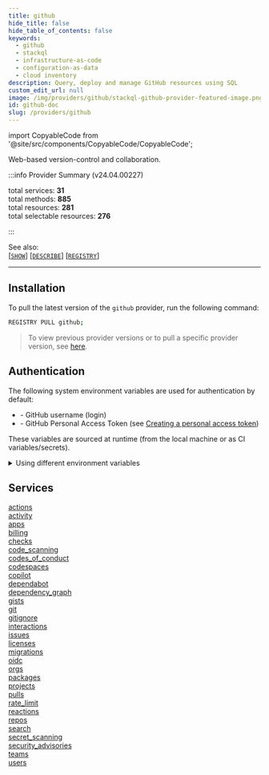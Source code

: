 ```yaml
---
title: github
hide_title: false
hide_table_of_contents: false
keywords:
  - github
  - stackql
  - infrastructure-as-code
  - configuration-as-data
  - cloud inventory
description: Query, deploy and manage GitHub resources using SQL
custom_edit_url: null
image: /img/providers/github/stackql-github-provider-featured-image.png
id: github-doc
slug: /providers/github
---
```


import CopyableCode from '@site/src/components/CopyableCode/CopyableCode';

Web-based version-control and collaboration.  
    
:::info Provider Summary (v24.04.00227)

<div class="row">
<div class="providerDocColumn">
<span>total services:&nbsp;<b>31</b></span><br />
<span>total methods:&nbsp;<b>885</b></span><br />
</div>
<div class="providerDocColumn">
<span>total resources:&nbsp;<b>281</b></span><br />
<span>total selectable resources:&nbsp;<b>276</b></span><br />
</div>
</div>

:::

See also:   
[[` SHOW `]](https://stackql.io/docs/language-spec/show) [[` DESCRIBE `]](https://stackql.io/docs/language-spec/describe)  [[` REGISTRY `]](https://stackql.io/docs/language-spec/registry)
* * * 

## Installation

To pull the latest version of the `github` provider, run the following command:  

```bash
REGISTRY PULL github;
```
> To view previous provider versions or to pull a specific provider version, see [here](https://stackql.io/docs/language-spec/registry).  

## Authentication

The following system environment variables are used for authentication by default:  

- <CopyableCode code="STACKQL_GITHUB_USERNAME" /> - GitHub username (login)
- <CopyableCode code="STACKQL_GITHUB_PASSWORD" /> - GitHub Personal Access Token (see [Creating a personal access token](https://docs.github.com/en/enterprise-server@3.4/authentication/keeping-your-account-and-data-secure/creating-a-personal-access-token))
  
These variables are sourced at runtime (from the local machine or as CI variables/secrets).  

<details>

<summary>Using different environment variables</summary>

To use different environment variables (instead of the defaults), use the `--auth` flag of the `stackql` program.  For example:  

```bash

AUTH='{ "github": { "type": "basic",  "username_var": "YOUR_GITHUB_USERNAME_VAR", "password_var": "YOUR_GITHUB_PASSWORD_VAR" }}'
stackql shell --auth="${AUTH}"

```
or using PowerShell:  

```powershell

$Auth = "{ 'github': { 'type': 'basic',  'username_var': 'YOUR_GITHUB_USERNAME_VAR', 'password_var': 'YOUR_GITHUB_PASSWORD_VAR' }}"
stackql.exe shell --auth=$Auth

```
</details>

## Services
<div class="row">
<div class="providerDocColumn">
<a href="/providers/github/actions/">actions</a><br />
<a href="/providers/github/activity/">activity</a><br />
<a href="/providers/github/apps/">apps</a><br />
<a href="/providers/github/billing/">billing</a><br />
<a href="/providers/github/checks/">checks</a><br />
<a href="/providers/github/code_scanning/">code_scanning</a><br />
<a href="/providers/github/codes_of_conduct/">codes_of_conduct</a><br />
<a href="/providers/github/codespaces/">codespaces</a><br />
<a href="/providers/github/copilot/">copilot</a><br />
<a href="/providers/github/dependabot/">dependabot</a><br />
<a href="/providers/github/dependency_graph/">dependency_graph</a><br />
<a href="/providers/github/gists/">gists</a><br />
<a href="/providers/github/git/">git</a><br />
<a href="/providers/github/gitignore/">gitignore</a><br />
<a href="/providers/github/interactions/">interactions</a><br />
<a href="/providers/github/issues/">issues</a><br />
</div>
<div class="providerDocColumn">
<a href="/providers/github/licenses/">licenses</a><br />
<a href="/providers/github/migrations/">migrations</a><br />
<a href="/providers/github/oidc/">oidc</a><br />
<a href="/providers/github/orgs/">orgs</a><br />
<a href="/providers/github/packages/">packages</a><br />
<a href="/providers/github/projects/">projects</a><br />
<a href="/providers/github/pulls/">pulls</a><br />
<a href="/providers/github/rate_limit/">rate_limit</a><br />
<a href="/providers/github/reactions/">reactions</a><br />
<a href="/providers/github/repos/">repos</a><br />
<a href="/providers/github/search/">search</a><br />
<a href="/providers/github/secret_scanning/">secret_scanning</a><br />
<a href="/providers/github/security_advisories/">security_advisories</a><br />
<a href="/providers/github/teams/">teams</a><br />
<a href="/providers/github/users/">users</a><br />
</div>
</div>
